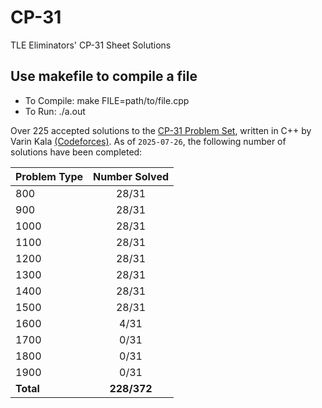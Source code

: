 # CP-31
TLE Eliminators' CP-31 Sheet Solutions

## Use makefile to compile a file
- To Compile: make FILE=path/to/file.cpp
- To Run: ./a.out

Over 225 accepted solutions to the [CP-31 Problem Set](www.tle-eliminators.com/cp-sheet), written in C++ by Varin Kala [(Codeforces)](codeforces.com/profile/VarinKala). As of `2025-07-26`, the following number of solutions have been completed:

| Problem Type | Number Solved |
|--------------|:-------------:|
|     800      |     28/31     |
|     900      |     28/31     |
|     1000     |     28/31     |
|     1100     |     28/31     |
|     1200     |     28/31     |
|     1300     |     28/31     |
|     1400     |     28/31     |
|     1500     |     28/31     |
|     1600     |      4/31     |
|     1700     |      0/31     |
|     1800     |      0/31     |
|     1900     |      0/31     |
|   **Total**  |  **228/372**  |
